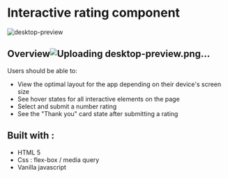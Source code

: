 # Interactive rating component
![desktop-preview](https://user-images.githubusercontent.com/75119514/166646548-684abb35-26b6-4f32-82e9-65da44b58c78.png)

## Overview![Uploading desktop-preview.png…]()

Users should be able to:

- View the optimal layout for the app depending on their device's screen size
- See hover states for all interactive elements on the page
- Select and submit a number rating
- See the "Thank you" card state after submitting a rating

## Built with :

- HTML 5
- Css : flex-box / media query
- Vanilla javascript
